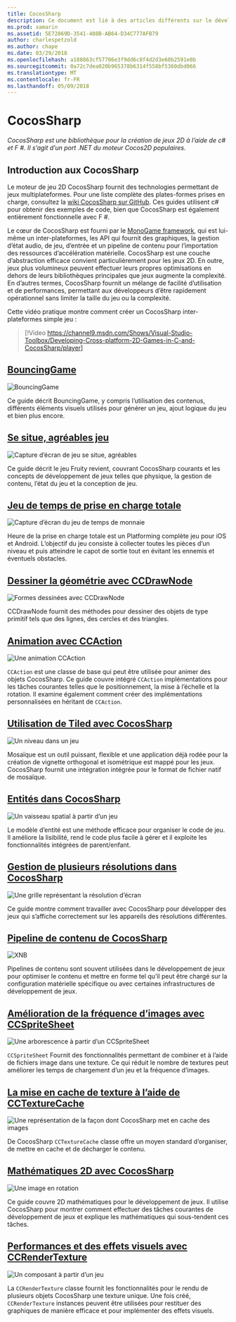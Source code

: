 ```yaml
---
title: CocosSharp
description: Ce document est lié à des articles différents sur le développement de jeux avec CocosSharp.
ms.prod: xamarin
ms.assetid: 5E72869D-3541-408B-AB64-D34C777AFB79
author: charlespetzold
ms.author: chape
ms.date: 03/29/2018
ms.openlocfilehash: a188863cf57706e3f9dd6c8f4d2d3e60b2591e0b
ms.sourcegitcommit: 0a72c7dea020b965378b6314f558bf5360dbd066
ms.translationtype: MT
ms.contentlocale: fr-FR
ms.lasthandoff: 05/09/2018
---
```

# <a name="cocossharp"></a>CocosSharp

_CocosSharp est une bibliothèque pour la création de jeux 2D à l’aide de c# et F #. Il s’agit d’un port .NET du moteur Cocos2D populaires._

## <a name="introduction-to-cocossharp"></a>Introduction aux CocosSharp

Le moteur de jeu 2D CocosSharp fournit des technologies permettant de jeux multiplateformes. Pour une liste complète des plates-formes prises en charge, consultez la [wiki CocosSharp sur GitHub](https://github.com/mono/CocosSharp/wiki).
Ces guides utilisent c# pour obtenir des exemples de code, bien que CocosSharp est également entièrement fonctionnelle avec F #.

Le cœur de CocosSharp est fourni par le [MonoGame framework](http://www.monogame.net/), qui est lui-même un inter-plateformes, les API qui fournit des graphiques, la gestion d’état audio, de jeu, d’entrée et un pipeline de contenu pour l’importation des ressources d’accélération matérielle.
CocosSharp est une couche d’abstraction efficace convient particulièrement pour les jeux 2D.
En outre, jeux plus volumineux peuvent effectuer leurs propres optimisations en dehors de leurs bibliothèques principales que jeux augmente la complexité. En d’autres termes, CocosSharp fournit un mélange de facilité d’utilisation et de performances, permettant aux développeurs d’être rapidement opérationnel sans limiter la taille du jeu ou la complexité.

Cette vidéo pratique montre comment créer un CocosSharp inter-plateformes simple jeu :

> [!Video https://channel9.msdn.com/Shows/Visual-Studio-Toolbox/Developing-Cross-platform-2D-Games-in-C-and-CocosSharp/player]

## <a name="bouncinggamegraphics-gamescocossharpbouncing-gamemd"></a>[BouncingGame](~/graphics-games/cocossharp/bouncing-game.md)

![BouncingGame](images/bouncing-game.png "BouncingGame")

Ce guide décrit BouncingGame, y compris l’utilisation des contenus, différents éléments visuels utilisés pour générer un jeu, ajout logique du jeu et bien plus encore.

## <a name="fruity-falls-gamegraphics-gamescocossharpfruity-fallsmd"></a>[Se situe, agréables jeu](~/graphics-games/cocossharp/fruity-falls.md)

![Capture d’écran de jeu se situe, agréables](images/fruity-falls.png ", agréables concernent la plage de capture d’écran de jeu")

Ce guide décrit le jeu Fruity revient, couvrant CocosSharp courants et les concepts de développement de jeux telles que physique, la gestion de contenu, l’état du jeu et la conception de jeu.  

## <a name="coin-time-gamegraphics-gamescocossharpcointimemd"></a>[Jeu de temps de prise en charge totale](~/graphics-games/cocossharp/cointime.md)

![Capture d’écran du jeu de temps de monnaie](images/cointime.png "prise en charge totale heure capture d’écran de jeu")

Heure de la prise en charge totale est un Platforming complète jeu pour iOS et Android. L’objectif du jeu consiste à collecter toutes les pièces d’un niveau et puis atteindre le capot de sortie tout en évitant les ennemis et éventuels obstacles.

## <a name="drawing-geometry-with-ccdrawnodegraphics-gamescocossharpccdrawnodemd"></a>[Dessiner la géométrie avec CCDrawNode](~/graphics-games/cocossharp/ccdrawnode.md)

![Formes dessinées avec CCDrawNode](images/ccdrawnode.png "formes dessinées avec CCDrawNode")

CCDrawNode fournit des méthodes pour dessiner des objets de type primitif tels que des lignes, des cercles et des triangles.

## <a name="animating-with-ccactiongraphics-gamescocossharpccactionmd"></a>[Animation avec CCAction](~/graphics-games/cocossharp/ccaction.md)

![Une animation CCAction](images/ccaction.png "CCAction d’une animation")

`CCAction` est une classe de base qui peut être utilisée pour animer des objets CocosSharp. Ce guide couvre intégré `CCAction` implémentations pour les tâches courantes telles que le positionnement, la mise à l’échelle et la rotation. Il examine également comment créer des implémentations personnalisées en héritant de `CCAction`.

## <a name="using-tiled-with-cocossharpgraphics-gamescocossharptiledmd"></a>[Utilisation de Tiled avec CocosSharp](~/graphics-games/cocossharp/tiled.md)

![Un niveau dans un jeu](images/tiled.png "un niveau dans un jeu")

Mosaïque est un outil puissant, flexible et une application déjà rodée pour la création de vignette orthogonal et isométrique est mappé pour les jeux. CocosSharp fournit une intégration intégrée pour le format de fichier natif de mosaïque.

## <a name="entities-in-cocossharpgraphics-gamescocossharpentitiesmd"></a>[Entités dans CocosSharp](~/graphics-games/cocossharp/entities.md)

![Un vaisseau spatial à partir d’un jeu](images/entities.png "un vaisseau spatial à partir d’un jeu")

Le modèle d’entité est une méthode efficace pour organiser le code de jeu. Il améliore la lisibilité, rend le code plus facile à gérer et il exploite les fonctionnalités intégrées de parent/enfant.

## <a name="handling-multiple-resolutions-in-cocossharpgraphics-gamescocossharpresolutionsmd"></a>[Gestion de plusieurs résolutions dans CocosSharp](~/graphics-games/cocossharp/resolutions.md)

![Une grille représentant la résolution d’écran](images/resolutions.png "une grille représentant la résolution d’écran")

Ce guide montre comment travailler avec CocosSharp pour développer des jeux qui s’affiche correctement sur les appareils des résolutions différentes.

## <a name="cocossharp-content-pipelinegraphics-gamescocossharpcontent-pipelineindexmd"></a>[Pipeline de contenu de CocosSharp](~/graphics-games/cocossharp/content-pipeline/index.md)

![XNB](images/content-pipeline.png "XNB")

Pipelines de contenu sont souvent utilisées dans le développement de jeux pour optimiser le contenu et mettre en forme tel qu’il peut être chargé sur la configuration matérielle spécifique ou avec certaines infrastructures de développement de jeux.

## <a name="improving-frame-rate-with-ccspritesheetgraphics-gamescocossharpccspritesheetmd"></a>[Amélioration de la fréquence d’images avec CCSpriteSheet](~/graphics-games/cocossharp/ccspritesheet.md)

![Une arborescence à partir d’un CCSpriteSheet](images/ccspritesheet.png "une arborescence à partir d’un CCSpriteSheet")

`CCSpriteSheet` Fournit des fonctionnalités permettant de combiner et à l’aide de fichiers image dans une texture. Ce qui réduit le nombre de textures peut améliorer les temps de chargement d’un jeu et la fréquence d’images.

## <a name="texture-caching-using-cctexturecachegraphics-gamescocossharptexture-cachemd"></a>[La mise en cache de texture à l’aide de CCTextureCache](~/graphics-games/cocossharp/texture-cache.md)

![Une représentation de la façon dont CocosSharp met en cache des images](images/texture-cache.png "une représentation sous forme de comment CocosSharp met en cache des images")

De CocosSharp `CCTextureCache` classe offre un moyen standard d’organiser, de mettre en cache et de décharger le contenu. 

## <a name="2d-math-with-cocossharpgraphics-gamescocossharpmathmd"></a>[Mathématiques 2D avec CocosSharp](~/graphics-games/cocossharp/math.md)

![Une image en rotation](images/math.png "une image en rotation")

Ce guide couvre 2D mathématiques pour le développement de jeux. Il utilise CocosSharp pour montrer comment effectuer des tâches courantes de développement de jeux et explique les mathématiques qui sous-tendent ces tâches.

## <a name="performance-and-visual-effects-with-ccrendertexturegraphics-gamescocossharpccrendertexturemd"></a>[Performances et des effets visuels avec CCRenderTexture](~/graphics-games/cocossharp/ccrendertexture.md)

![Un composant à partir d’un jeu](images/ccrendertexture.png "un composant à partir d’un jeu")

La `CCRenderTexture` classe fournit les fonctionnalités pour le rendu de plusieurs objets CocosSharp une texture unique. Une fois créé, `CCRenderTexture` instances peuvent être utilisées pour restituer des graphiques de manière efficace et pour implémenter des effets visuels.
